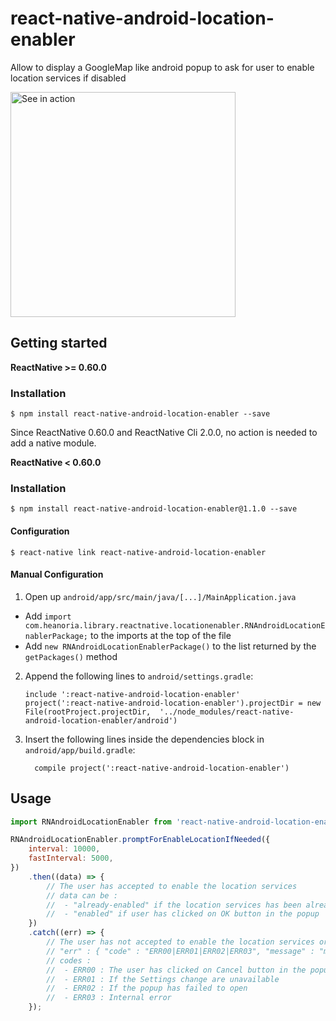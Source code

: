 # react-native-android-location-enabler

Allow to display a GoogleMap like android popup to ask for user to enable location services if disabled

<img src="assets/android-enabler.gif" width="360" alt="See in action" title="See component in action !" >

## Getting started

**ReactNative >= 0.60.0**

### Installation

`$ npm install react-native-android-location-enabler --save`

Since ReactNative 0.60.0 and ReactNative Cli 2.0.0, no action is needed to add a native module.

**ReactNative < 0.60.0**

### Installation

`$ npm install react-native-android-location-enabler@1.1.0 --save`

#### Configuration

`$ react-native link react-native-android-location-enabler`

#### Manual Configuration

1. Open up `android/app/src/main/java/[...]/MainApplication.java`

- Add `import com.heanoria.library.reactnative.locationenabler.RNAndroidLocationEnablerPackage;` to the imports at the top of the file
- Add `new RNAndroidLocationEnablerPackage()` to the list returned by the `getPackages()` method

2. Append the following lines to `android/settings.gradle`:
   ```
   include ':react-native-android-location-enabler'
   project(':react-native-android-location-enabler').projectDir = new File(rootProject.projectDir, 	'../node_modules/react-native-android-location-enabler/android')
   ```
3. Insert the following lines inside the dependencies block in `android/app/build.gradle`:
   ```
     compile project(':react-native-android-location-enabler')
   ```

## Usage

```javascript
import RNAndroidLocationEnabler from 'react-native-android-location-enabler';

RNAndroidLocationEnabler.promptForEnableLocationIfNeeded({
	interval: 10000,
	fastInterval: 5000,
})
	.then((data) => {
		// The user has accepted to enable the location services
		// data can be :
		//  - "already-enabled" if the location services has been already enabled
		//  - "enabled" if user has clicked on OK button in the popup
	})
	.catch((err) => {
		// The user has not accepted to enable the location services or something went wrong during the process
		// "err" : { "code" : "ERR00|ERR01|ERR02|ERR03", "message" : "message"}
		// codes :
		//  - ERR00 : The user has clicked on Cancel button in the popup
		//  - ERR01 : If the Settings change are unavailable
		//  - ERR02 : If the popup has failed to open
		//  - ERR03 : Internal error
	});
```

